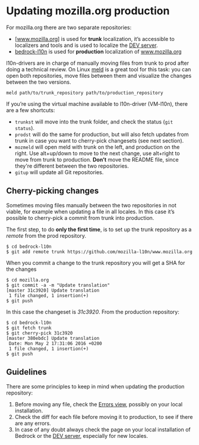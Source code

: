 # Updating mozilla.org production

For mozilla.org there are two separate repositories:
* [www.mozilla.org] is used for **trunk** localization, it’s accessible to localizers and tools and is used to localize the [DEV server].
* [bedrock-l10n] is used for **production** localization of www.mozilla.org

l10n-drivers are in charge of manually moving files from trunk to prod after doing a technical review. On Linux [meld] is a great tool for this task: you can open both repositories, move files between them and visualize the changes between the two versions.

```
meld path/to/trunk_repository path/to/production_repository
```

If you’re using the virtual machine available to l10n-driver (VM-l10n), there are a few shortcuts:
* `trunkst` will move into the trunk folder, and check the status (`git status`).
* `prodst` will do the same for production, but will also fetch updates from trunk in case you want to cherry-pick changesets (see next section).
* `mozmeld` will open meld with trunk on the left, and production on the right. Use alt+up/down to move to the next change, use alt+right to move from trunk to production. **Don’t** move the README file, since they're different between the two repositories.
* `gitup` will update all Git repositories.

## Cherry-picking changes
Sometimes moving files manually between the two repositories in not viable, for example when updating a file in all locales. In this case it’s possible to cherry-pick a commit from trunk into production.

The first step, to do **only the first time**, is to set up the trunk repository as a *remote* from the prod repository.
```
$ cd bedrock-l10n
$ git add remote trunk https://github.com/mozilla-l10n/www.mozilla.org
```

When you commit a change to the trunk repository you will get a SHA for the changes
```
$ cd mozilla.org
$ git commit -a -m "Update translation"
[master 31c3920] Update translation
 1 file changed, 1 insertion(+)
$ git push
```
In this case the changeset is *31c3920*. From the production repository:
```
$ cd bedrock-l10n
$ git fetch trunk
$ git cherry-pick 31c3920
[master 380ebdc] Update translation
 Date: Mon May 2 17:31:06 2016 +0200
 1 file changed, 1 insertion(+)
$ git push
```

## Guidelines
There are some principles to keep in mind when updating the production repository:
1. Before moving any file, check the [Errors view], possibly on your local installation.
2. Check the diff for each file before moving it to production, to see if there are any errors.
3. In case of any doubt always check the page on your local installation of Bedrock or the [DEV server], especially for new locales.

[Errors view]: https://l10n.mozilla-community.org/langchecker/?action=errors
[bedrock-l10n]: https://github.com/mozilla-l10n/bedrock-l10n
[www.mozilla.org]: https://github.com/mozilla-l10n/www.mozilla.org
[DEV server]: https://www-dev.allizom.org/it/
[meld]: http://meldmerge.org/
